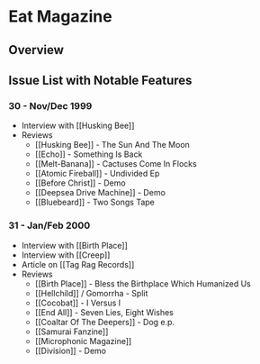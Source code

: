 # Eat Magazine
## Overview

## Issue List with Notable Features

### 30 - Nov/Dec 1999
- Interview with [[Husking Bee]]
- Reviews
	- [[Husking Bee]] - The Sun And The Moon
	- [[Echo]] - Something Is Back
	- [[Melt-Banana]] - Cactuses Come In Flocks
	- [[Atomic Fireball]] - Undivided Ep
	- [[Before Christ]] - Demo
	- [[Deepsea Drive Machine]] - Demo
	- [[Bluebeard]] - Two Songs Tape

### 31 - Jan/Feb 2000
- Interview with [[Birth Place]]
- Interview with [[Creep]]
- Article on [[Tag Rag Records]]
- Reviews
	- [[Birth Place]] - Bless the Birthplace Which Humanized Us
	- [[Hellchild]] / Gomorrha - Split
	- [[Cocobat]] - I Versus I
	- [[End All]] - Seven Lies, Eight Wishes
	- [[Coaltar Of The Deepers]] - Dog e.p.
	- [[Samurai Fanzine]]
	- [[Microphonic Magazine]]
	- [[Division]] - Demo